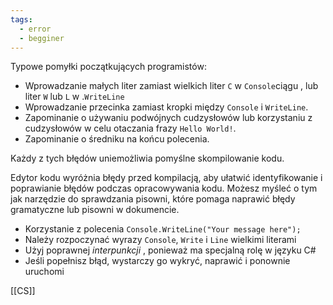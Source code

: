 ```yaml
---
tags:
  - error
  - begginer
---
```

Typowe pomyłki początkujących programistów:

- Wprowadzanie małych liter zamiast wielkich liter `C` w `Console`ciągu , lub liter `W` lub `L` w .`WriteLine`
- Wprowadzanie przecinka zamiast kropki między `Console` i `WriteLine`.
- Zapominanie o używaniu podwójnych cudzysłowów lub korzystaniu z cudzysłowów w celu otaczania frazy `Hello World!`.
- Zapominanie o średniku na końcu polecenia.

Każdy z tych błędów uniemożliwia pomyślne skompilowanie kodu.

Edytor kodu wyróżnia błędy przed kompilacją, aby ułatwić identyfikowanie i poprawianie błędów podczas opracowywania kodu. Możesz myśleć o tym jak narzędzie do sprawdzania pisowni, które pomaga naprawić błędy gramatyczne lub pisowni w dokumencie.

- Korzystanie z polecenia `Console.WriteLine("Your message here");`
- Należy rozpoczynać wyrazy `Console`, `Write` i `Line` wielkimi literami
- Użyj poprawnej _interpunkcji_ , ponieważ ma specjalną rolę w języku C#
- Jeśli popełnisz błąd, wystarczy go wykryć, naprawić i ponownie uruchomi

[[CS]]